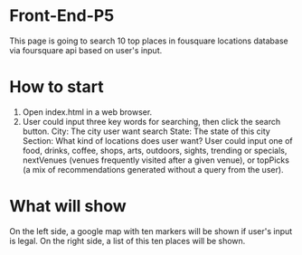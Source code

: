 # Front-End-P5
This page is going to search 10 top places in fousquare locations database via foursquare api based on user's input.

# How to start
1. Open index.html in a web browser.
2. User could input three key words for searching, then click the search button.
	City: 		The city user want search
	State: 		The state of this city
	Section:	What kind of locations does user want? User could input one of food, drinks, coffee, shops, arts, outdoors, sights, trending or specials, nextVenues (venues frequently visited after a given venue), or topPicks (a mix of recommendations generated without a query from the user). 

# What will show
On the left side, a google map with ten markers will be shown if user's input is legal. On the right side, a list of this ten places will be shown. 
